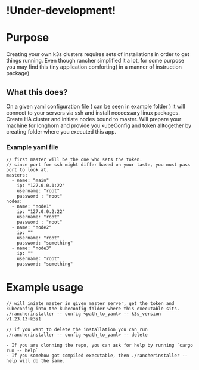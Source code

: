 # !Under-development!

# Purpose

Creating your own k3s clusters requires sets of installations in order to get things running. Even though rancher simplified it a lot, for some purpose you may find this tiny application comforting( in a manner of instruction package)

## What this does?

On a given yaml configuration file ( can be seen in example folder ) it will connect to your servers via ssh and install neccessary linux packages. Create HA cluster and initiate nodes bound to master. Will prepare your machine for longhorn and provide you kubeConfig and token alltogether by creating folder where you executed this app.

### Example yaml file

```
// first master will be the one who sets the token.
// since port for ssh might differ based on your taste, you must pass port to look at.
masters:
  - name: "main"
    ip: "127.0.0.1:22"
    username: "root"
    password : "root"
nodes:
  - name: "node1"
    ip: "127.0.0.2:22"
    username: "root"
    password : "root"
  - name: "node2"
    ip: ""
    username: "root"
    password: "something"
  - name: "node3"
    ip: ""
    username: "root"
    password: "something"
```

# Example usage
```
// will iniate master in given master server, get the token and kubeconfig into the kubeconfig folder where this executable sits.
./rancherinstaller -- config <path_to_yaml> -- k3s_version v1.23.13+k3s1

// if you want to delete the installation you can run
./rancherinstaller -- config <path_to_yaml> -- delete

```

```
- If you are clonning the repo, you can ask for help by running `cargo run -- help` 
- If you somehow got compiled executable, then ./rancherinstaller -- help will do the same.
```
